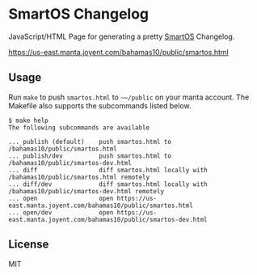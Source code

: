 SmartOS Changelog
=================

JavaScript/HTML Page for generating a pretty [SmartOS](http://smartos.org) Changelog.

https://us-east.manta.joyent.com/bahamas10/public/smartos.html

Usage
-----

Run `make` to push `smartos.html` to `~~/public` on your manta account.  The Makefile
also supports the subcommands listed below.

```
$ make help
The following subcommands are available

... publish (default)    push smartos.html to /bahamas10/public/smartos.html
... publish/dev          push smartos.html to /bahamas10/public/smartos-dev.html
... diff                 diff smartos.html locally with /bahamas10/public/smartos.html remotely
... diff/dev             diff smartos.html locally with /bahamas10/public/smartos-dev.html remotely
... open                 open https://us-east.manta.joyent.com/bahamas10/public/smartos.html
... open/dev             open https://us-east.manta.joyent.com/bahamas10/public/smartos-dev.html
```

License
-------

MIT
